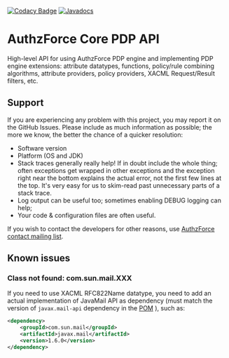 [![Codacy Badge](https://app.codacy.com/project/badge/Grade/1796d90c53b540238c86c77402b3a639)](https://www.codacy.com/gh/authzforce/core-pdp-api/dashboard?utm_source=github.com&amp;utm_medium=referral&amp;utm_content=authzforce/core-pdp-api&amp;utm_campaign=Badge_Grade)
[![Javadocs](http://javadoc.io/badge/org.ow2.authzforce/authzforce-ce-core-pdp-api.svg)](http://javadoc.io/doc/org.ow2.authzforce/authzforce-ce-core-pdp-api)

# AuthzForce Core PDP API
High-level API for using AuthzForce PDP engine and implementing PDP engine extensions: attribute datatypes, functions, policy/rule combining algorithms, attribute providers, policy providers, XACML Request/Result filters, etc.

## Support

If you are experiencing any problem with this project, you may report it on the GitHub Issues.
Please include as much information as possible; the more we know, the better the chance of a quicker resolution:

* Software version
* Platform (OS and JDK)
* Stack traces generally really help! If in doubt include the whole thing; often exceptions get wrapped in other exceptions and the exception right near the bottom explains the actual error, not the first few lines at the top. It's very easy for us to skim-read past unnecessary parts of a stack trace.
* Log output can be useful too; sometimes enabling DEBUG logging can help;
* Your code & configuration files are often useful.

If you wish to contact the developers for other reasons, use [AuthzForce contact mailing list](http://scr.im/azteam).

## Known issues
### Class not found: com.sun.mail.XXX
If you need to use XACML RFC822Name datatype, you need to add an actual implementation of JavaMail API as dependency (must match the version of `javax.mail-api` dependency in the [POM](pom.xml) ), such as:

```xml
<dependency>
    <groupId>com.sun.mail</groupId>
    <artifactId>javax.mail</artifactId>
    <version>1.6.0</version>
</dependency>
```
